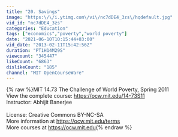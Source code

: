 ```yaml
---
title: "20. Savings"
image: "https:\/\/i.ytimg.com\/vi\/nc7dDE4_3zs\/hqdefault.jpg"
vid_id: "nc7dDE4_3zs"
categories: "Education"
tags: ["economics","poverty","world poverty"]
date: "2021-06-10T10:15:44+03:00"
vid_date: "2013-02-11T15:42:56Z"
duration: "PT1H14M29S"
viewcount: "345447"
likeCount: "6863"
dislikeCount: "185"
channel: "MIT OpenCourseWare"
---
```

{% raw %}MIT 14.73 The Challenge of World Poverty, Spring 2011<br />View the complete course: <a rel="nofollow" target="blank" href="https://ocw.mit.edu/14-73S11">https://ocw.mit.edu/14-73S11</a><br />Instructor: Abhijit Banerjee<br /><br />License: Creative Commons BY-NC-SA<br />More information at <a rel="nofollow" target="blank" href="https://ocw.mit.edu/terms">https://ocw.mit.edu/terms</a><br />More courses at <a rel="nofollow" target="blank" href="https://ocw.mit.edu">https://ocw.mit.edu</a>{% endraw %}
